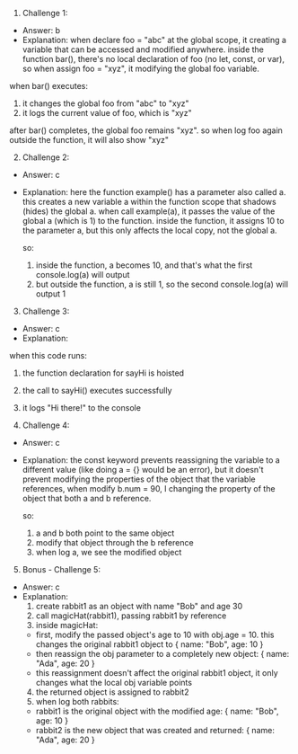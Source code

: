 1. Challenge 1:

- Answer: b
- Explanation: 
when declare foo = "abc" at the global scope, it creating a variable that can be accessed and modified anywhere. inside the function bar(), there's no local declaration of foo (no let, const, or var), so when assign foo = "xyz", it modifying the global foo variable.

when bar() executes:
1. it changes the global foo from "abc" to "xyz"
2. it logs the current value of foo, which is "xyz"

after bar() completes, the global foo remains "xyz". so when log foo again outside the function, it will also show "xyz"

2. Challenge 2:

- Answer: c
- Explanation: 
  here the function example() has a parameter also called a. this creates a new variable a within the function scope that shadows (hides) the global a.
  when call example(a), it passes the value of the global a (which is 1) to the function. inside the function, it assigns 10 to the parameter a, but this only affects the local copy, not the global a.

  so:
  1. inside the function, a becomes 10, and that's what the first console.log(a) will output
  2. but outside the function, a is still 1, so the second console.log(a) will output 1

3. Challenge 3:

- Answer: c
- Explanation:
  
when this code runs:
1. the function declaration for sayHi is hoisted
2. the call to sayHi() executes successfully
3. it logs "Hi there!" to the console

4. Challenge 4:

- Answer: c
- Explanation:
  the const keyword prevents reassigning the variable to a different value (like doing a = {} would be an error), but it doesn't prevent modifying the properties of the object that the variable references, when modify b.num = 90, I changing the property of the object that both a and b reference.

  so:
  1. a and b both point to the same object
  2. modify that object through the b reference
  3. when log a, we see the modified object

5. Bonus - Challenge 5:

- Answer: c
- Explanation:
  1. create rabbit1 as an object with name "Bob" and age 30
  2. call magicHat(rabbit1), passing rabbit1 by reference
  3. inside magicHat:
    - first, modify the passed object's age to 10 with obj.age = 10. this changes the original rabbit1 object to { name: "Bob", age: 10 }
    - then reassign the obj parameter to a completely new object: { name: "Ada", age: 20 }
    - this reassignment doesn't affect the original rabbit1 object, it only changes what the local obj variable points 
  4. the returned object is assigned to rabbit2
  5. when log both rabbits:
    - rabbit1 is the original object with the modified age: { name: "Bob", age: 10 }
    - rabbit2 is the new object that was created and returned: { name: "Ada", age: 20 }